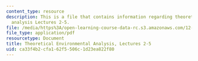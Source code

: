```yaml
---
content_type: resource
description: This is a file that contains information regarding theoretical environmental
  analysis Lectures 2-5.
file: /media/https%3A/open-learning-course-data-rc.s3.amazonaws.com/12-009j-theoretical-environmental-analysis-spring-2015/ca33f4b2cfa162f5506c1d23ea822f80_MIT12_009JS15_2-5volcano.pdf
file_type: application/pdf
resourcetype: Document
title: Theoretical Environmental Analysis, Lectures 2-5
uid: ca33f4b2-cfa1-62f5-506c-1d23ea822f80
---
```

